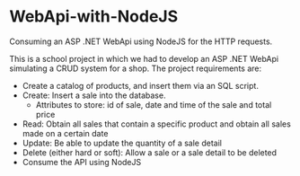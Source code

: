 # WebApi-with-NodeJS
Consuming an ASP .NET WebApi using NodeJS for the HTTP requests.

This is a school project in which we had to develop an ASP .NET WebApi simulating a CRUD system for a shop.
The project requirements are:

- Create a catalog of products, and insert them via an SQL script.
- Create: Insert a sale into the database.
  - Attributes to store: id of sale, date and time of the sale and total price
- Read: Obtain all sales that contain a specific product and obtain all sales made on a certain date
- Update: Be able to update the quantity of a sale detail
- Delete (either hard or soft): Allow a sale or a sale detail to be deleted
- Consume the API using NodeJS



